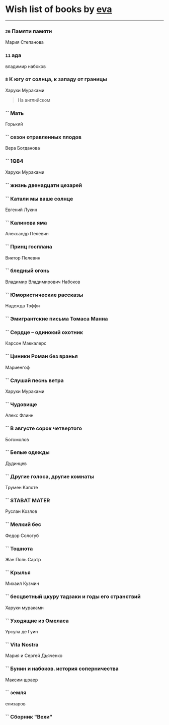 # Wish list of books by [eva](https://plus.google.com/u/0/111656270551033014778/)
---

### `26` Памяти памяти
Мария Степанова

### `11` ада
владимир набоков

### `8` К югу от солнца, к западу от границы
Харуки Мураками
> На английском

### `` Мать
Горький

### `` сезон отравленных плодов
Вера Богданова

### `` 1Q84
Харуки Мураками

### `` жизнь двенадцати цезарей

### `` Катали мы ваше солнце
Евгений Лукин

### `` Калинова яма
Александр Пелевин

### `` Принц госплана
Виктор Пелевин

### `` бледный огонь
Владимир Владимирович Набоков

### `` Юмористические рассказы
Надежда Тэффи

### `` Эмигрантские письма Томаса Манна

### `` Сердце – одинокий охотник
Карсон Маккалерс

### `` Циники Роман без вранья
Мариенгоф

### `` Слушай песнь ветра
Харуки Мураками

### `` Чудовище
Алекс Флинн

### `` В августе сорок четвертого
Богомолов

### `` Белые одежды
Дудинцев

### `` Другие голоса, другие комнаты
Трумен Капоте

### `` STABAT MATER
Руслан Козлов

### `` Мелкий бес
Федор Сологуб

### `` Тошнота
Жан Поль Сартр

### `` Крылья
Михаил Кузмин

### `` бесцветный цкуру тадзаки и годы его странствий
Харуки мураками

### `` Уходящие из Омеласа
Урсула де Гуин

### `` Vita Nostra
Мария и Сергей Дьяченко

### `` Бунин и набоков. история соперничества
Максим шраер

### `` земля
елизаров

### `` Сборник "Вехи"

